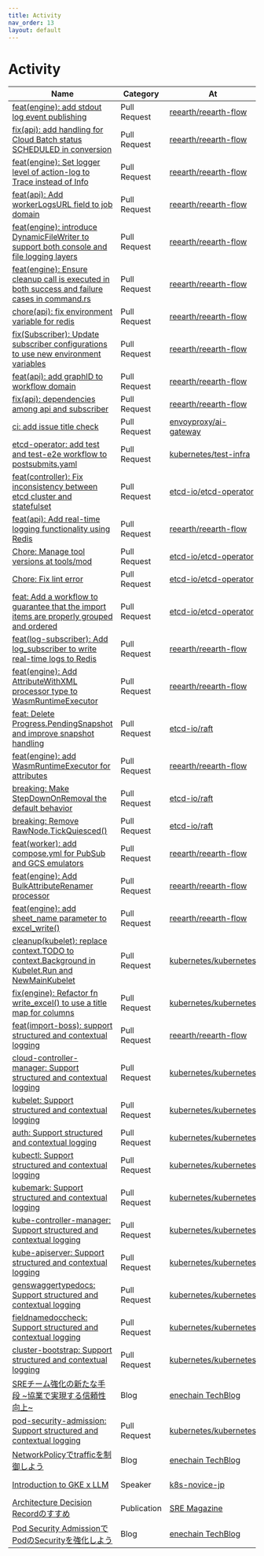 ```yaml
---
title: Activity
nav_order: 13
layout: default
---
```


# Activity

| Name                                                                                             | Category     | At                                            | Date               |
| ------------------------------------------------------------------------------------------------ | ------------ | --------------------------------------------- | ------------------ |
| [feat(engine): add stdout log event publishing](https://github.com/reearth/reearth-flow/pull/1167) | Pull Request | [reearth/reearth-flow](https://github.com/reearth/reearth-flow) | April 19, 2025     |
| [fix(api): add handling for Cloud Batch status SCHEDULED in conversion](https://github.com/reearth/reearth-flow/pull/1156) | Pull Request | [reearth/reearth-flow](https://github.com/reearth/reearth-flow) | April 12, 2025     |
| [feat(engine): Set logger level of action-log to Trace instead of Info](https://github.com/reearth/reearth-flow/pull/1132) | Pull Request | [reearth/reearth-flow](https://github.com/reearth/reearth-flow) | March 27, 2025     |
| [feat(api): Add workerLogsURL field to job domain](https://github.com/reearth/reearth-flow/pull/1100) | Pull Request | [reearth/reearth-flow](https://github.com/reearth/reearth-flow) | March 22, 2025     |
| [feat(engine): introduce DynamicFileWriter to support both console and file logging layers](https://github.com/reearth/reearth-flow/pull/1097) | Pull Request | [reearth/reearth-flow](https://github.com/reearth/reearth-flow) | March 20, 2025     |
| [feat(engine): Ensure cleanup call is executed in both success and failure cases in command.rs](https://github.com/reearth/reearth-flow/pull/1045) | Pull Request | [reearth/reearth-flow](https://github.com/reearth/reearth-flow) | March 15, 2025     |
| [chore(api): fix environment variable for redis](https://github.com/reearth/reearth-flow/pull/976) | Pull Request | [reearth/reearth-flow](https://github.com/reearth/reearth-flow) | March 5, 2025      |
| [fix(Subscriber): Update subscriber configurations to use new environment variables](https://github.com/reearth/reearth-flow/pull/943) | Pull Request | [reearth/reearth-flow](https://github.com/reearth/reearth-flow) | February 28, 2025  |
| [feat(api): add graphID to workflow domain](https://github.com/reearth/reearth-flow/pull/901) | Pull Request | [reearth/reearth-flow](https://github.com/reearth/reearth-flow) | February 24, 2025  |
| [fix(api): dependencies among api and subscriber](https://github.com/reearth/reearth-flow/pull/888) | Pull Request | [reearth/reearth-flow](https://github.com/reearth/reearth-flow) | February 20, 2025  |
| [ci: add issue title check](https://github.com/envoyproxy/ai-gateway/pull/273)                  | Pull Request | [envoyproxy/ai-gateway](https://github.com/envoyproxy/ai-gateway) | February 2, 2025   |
| [etcd-operator: add test and test-e2e workflow to postsubmits.yaml](https://github.com/kubernetes/test-infra/pull/34233) | Pull Request | [kubernetes/test-infra](https://github.com/kubernetes/test-infra) | January 29, 2025   |
| [feat(controller): Fix inconsistency between etcd cluster and statefulset](https://github.com/etcd-io/etcd-operator/pull/53) | Pull Request | [etcd-io/etcd-operator](https://github.com/etcd-io/etcd-operator) | January 25, 2025   |
| [feat(api): Add real-time logging functionality using Redis](https://github.com/reearth/reearth-flow/pull/780) | Pull Request | [reearth/reearth-flow](https://github.com/reearth/reearth-flow) | January 18, 2025   |
| [Chore: Manage tool versions at tools/mod](https://github.com/etcd-io/etcd-operator/pull/40)      | Pull Request | [etcd-io/etcd-operator](https://github.com/etcd-io/etcd-operator) | January 15, 2025   |
| [Chore: Fix lint error](https://github.com/etcd-io/etcd-operator/pull/35)                     | Pull Request | [etcd-io/etcd-operator](https://github.com/etcd-io/etcd-operator) | January 14, 2025   |
| [feat: Add a workflow to guarantee that the import items are properly grouped and ordered](https://github.com/etcd-io/etcd-operator/pull/24) | Pull Request | [etcd-io/etcd-operator](https://github.com/etcd-io/etcd-operator) | January 13, 2025   |
| [feat(log-subscriber): Add log_subscriber to write real-time logs to Redis](https://github.com/reearth/reearth-flow/pull/735) | Pull Request | [reearth/reearth-flow](https://github.com/reearth/reearth-flow) | January 12, 2025   |
| [feat(engine): Add AttributeWithXML processor type to WasmRuntimeExecutor](https://github.com/reearth/reearth-flow/pull/681) | Pull Request | [reearth/reearth-flow](https://github.com/reearth/reearth-flow) | December 7, 2024   |
| [feat: Delete Progress.PendingSnapshot and improve snapshot handling](https://github.com/etcd-io/raft/pull/243) | Pull Request | [etcd-io/raft](https://github.com/etcd-io/raft)         | November 27, 2024  |
| [feat(engine): add WasmRuntimeExecutor for attributes](https://github.com/reearth/reearth-flow/pull/636) | Pull Request | [reearth/reearth-flow](https://github.com/reearth/reearth-flow) | November 22, 2024  |
| [breaking: Make StepDownOnRemoval the default behavior](https://github.com/etcd-io/raft/pull/239) | Pull Request | [etcd-io/raft](https://github.com/etcd-io/raft)         | November 18, 2024  |
| [breaking: Remove RawNode.TickQuiesced()](https://github.com/etcd-io/raft/pull/237)              | Pull Request | [etcd-io/raft](https://github.com/etcd-io/raft)         | November 17, 2024  |
| [feat(worker): add compose.yml for PubSub and GCS emulators](https://github.com/reearth/reearth-flow/pull/594) | Pull Request | [reearth/reearth-flow](https://github.com/reearth/reearth-flow) | October 27, 2024   |
| [feat(engine): Add BulkAttributeRenamer processor](https://github.com/reearth/reearth-flow/pull/583) | Pull Request | [reearth/reearth-flow](https://github.com/reearth/reearth-flow) | October 19, 2024   |
| [feat(engine): add sheet_name parameter to excel_write()](https://github.com/reearth/reearth-flow/pull/568) | Pull Request | [reearth/reearth-flow](https://github.com/reearth/reearth-flow) | October 14, 2024   |
| [cleanup(kubelet): replace context.TODO to context.Background in Kubelet.Run and NewMainKubelet](https://github.com/kubernetes/kubernetes/pull/128027) | Pull Request | [kubernetes/kubernetes](https://github.com/kubernetes/kubernetes) | October 13, 2024   |
| [fix(engine): Refactor fn write_excel() to use a title map for columns](https://github.com/kubernetes/kubernetes/pull/128024) | Pull Request | [kubernetes/kubernetes](https://github.com/kubernetes/kubernetes) | October 12, 2024   |
| [feat(import-boss): support structured and contextual logging](https://github.com/reearth/reearth-flow/pull/566) | Pull Request | [reearth/reearth-flow](https://github.com/reearth/reearth-flow) | October 12, 2024   |
| [cloud-controller-manager: Support structured and contextual logging](https://github.com/kubernetes/kubernetes/pull/127887) | Pull Request | [kubernetes/kubernetes](https://github.com/kubernetes/kubernetes) | October 6, 2024    |
| [kubelet: Support structured and contextual logging](https://github.com/kubernetes/kubernetes/pull/127885) | Pull Request | [kubernetes/kubernetes](https://github.com/kubernetes/kubernetes) | October 6, 2024    |
| [auth: Support structured and contextual logging](https://github.com/kubernetes/kubernetes/pull/127875) | Pull Request | [kubernetes/kubernetes](https://github.com/kubernetes/kubernetes) | October 5, 2024    |
| [kubectl: Support structured and contextual logging](https://github.com/kubernetes/kubernetes/pull/127873) | Pull Request | [kubernetes/kubernetes](https://github.com/kubernetes/kubernetes) | October 5, 2024    |
| [kubemark: Support structured and contextual logging](https://github.com/kubernetes/kubernetes/pull/127856) | Pull Request | [kubernetes/kubernetes](https://github.com/kubernetes/kubernetes) | October 4, 2024    |
| [kube-controller-manager: Support structured and contextual logging](https://github.com/kubernetes/kubernetes/pull/127741) | Pull Request | [kubernetes/kubernetes](https://github.com/kubernetes/kubernetes) | September 30, 2024 |
| [kube-apiserver: Support structured and contextual logging](https://github.com/kubernetes/kubernetes/pull/127727) | Pull Request | [kubernetes/kubernetes](https://github.com/kubernetes/kubernetes) | September 29, 2024 |
| [genswaggertypedocs: Support structured and contextual logging](https://github.com/kubernetes/kubernetes/pull/127722) | Pull Request | [kubernetes/kubernetes](https://github.com/kubernetes/kubernetes) | September 28, 2024 |
| [fieldnamedoccheck: Support structured and contextual logging](https://github.com/kubernetes/kubernetes/pull/127708) | Pull Request | [kubernetes/kubernetes](https://github.com/kubernetes/kubernetes) | September 27, 2024 |
| [cluster-bootstrap: Support structured and contextual logging](https://github.com/kubernetes/kubernetes/pull/127658) | Pull Request | [kubernetes/kubernetes](https://github.com/kubernetes/kubernetes) | September 26, 2024 |
| [SREチーム強化の新たな手段 ~協業で実現する信頼性向上~](https://techblog.enechain.com/entry/sre-join) | Blog         | [enechain TechBlog](https://techblog.enechain.com/) | August 6, 2024     |
| [pod-security-admission: Support structured and contextual logging](https://github.com/kubernetes/kubernetes/pull/125193) | Pull Request | [kubernetes/kubernetes](https://github.com/kubernetes/kubernetes) | June 2, 2024       |
| [NetworkPolicyでtrafficを制御しよう](https://techblog.enechain.com/entry/networkpolicy)         | Blog         | [enechain TechBlog](https://techblog.enechain.com/) | May 28, 2024       |
| [Introduction to GKE x LLM](https://speakerdeck.com/soma00333/introduction-to-gke-x-llm)       | Speaker      | [k8s-novice-jp](https://k8s-novice-jp.connpass.com/) | April 9, 2024      |
| [Architecture Decision Recordのすすめ](https://sre-magazine.net/articles/1/soma00333/)       | Publication  | [SRE Magazine](https://sre-magazine.net/)       | April 1, 2024      |
| [Pod Security AdmissionでPodのSecurityを強化しよう](https://techblog.enechain.com/entry/pod-security-admission) | Blog         | [enechain TechBlog](https://techblog.enechain.com/) | March 1, 2024      | 